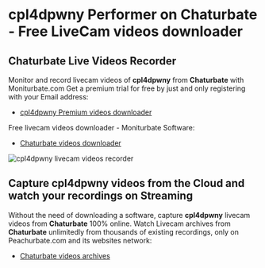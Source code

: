 # cpl4dpwny Performer on Chaturbate - Free LiveCam videos downloader

## Chaturbate Live Videos Recorder

Monitor and record livecam videos of **cpl4dpwny** from **Chaturbate** with Moniturbate.com
Get a premium trial for free by just and only registering with your Email address:
* [cpl4dpwny Premium videos downloader](https://moniturbate.com/request-demo-licence-key.html)

Free livecam videos downloader - Moniturbate Software:
* [Chaturbate videos downloader](https://moniturbate.com/moniturbate-download-software.html)

![cpl4dpwny livecam videos recorder](https://peachurnet.com/templates/moniturbate-software.png)


## Capture cpl4dpwny videos from the Cloud and watch your recordings on Streaming

Without the need of downloading a software, capture **cpl4dpwny** livecam videos from **Chaturbate** 100% online.
Watch Livecam archives from **Chaturbate** unlimitedly from thousands of existing recordings, only on Peachurbate.com and its websites network:
* [Chaturbate videos archives](https://peachurnet.com/)